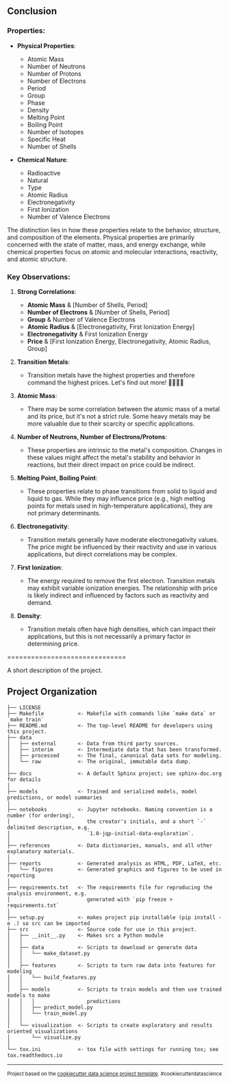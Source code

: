 ## Conclusion

### Properties:
- **Physical Properties**: 
  - Atomic Mass
  - Number of Neutrons
  - Number of Protons
  - Number of Electrons
  - Period
  - Group
  - Phase
  - Density
  - Melting Point
  - Boiling Point
  - Number of Isotopes
  - Specific Heat
  - Number of Shells

- **Chemical Nature**:
  - Radioactive
  - Natural
  - Type
  - Atomic Radius
  - Electronegativity
  - First Ionization
  - Number of Valence Electrons

The distinction lies in how these properties relate to the behavior, structure, and composition of the elements. Physical properties are primarily concerned with the state of matter, mass, and energy exchange, while chemical properties focus on atomic and molecular interactions, reactivity, and atomic structure.

### Key Observations:
1. **Strong Correlations**:
   - **Atomic Mass** & [Number of Shells, Period]
   - **Number of Electrons** & [Number of Shells, Period]
   - **Group** & Number of Valence Electrons
   - **Atomic Radius** & [Electronegativity, First Ionization Energy]
   - **Electronegativity** & First Ionization Energy
   - **Price** & [First Ionization Energy, Electronegativity, Atomic Radius, Group]

2. **Transition Metals**: 
   - Transition metals have the highest properties and therefore command the highest prices. Let's find out more! 😶‍🌫️🤗🤗

3. **Atomic Mass**:
   - There may be some correlation between the atomic mass of a metal and its price, but it's not a strict rule. Some heavy metals may be more valuable due to their scarcity or specific applications.

4. **Number of Neutrons, Number of Electrons/Protons**:
   - These properties are intrinsic to the metal's composition. Changes in these values might affect the metal's stability and behavior in reactions, but their direct impact on price could be indirect.

5. **Melting Point, Boiling Point**:
   - These properties relate to phase transitions from solid to liquid and liquid to gas. While they may influence price (e.g., high melting points for metals used in high-temperature applications), they are not primary determinants.

6. **Electronegativity**:
   - Transition metals generally have moderate electronegativity values. The price might be influenced by their reactivity and use in various applications, but direct correlations may be complex.

7. **First Ionization**:
   - The energy required to remove the first electron. Transition metals may exhibit variable ionization energies. The relationship with price is likely indirect and influenced by factors such as reactivity and demand.

8. **Density**:
   - Transition metals often have high densities, which can impact their applications, but this is not necessarily a primary factor in determining price.

==============================

A short description of the project.

Project Organization
------------

    ├── LICENSE
    ├── Makefile           <- Makefile with commands like `make data` or `make train`
    ├── README.md          <- The top-level README for developers using this project.
    ├── data
    │   ├── external       <- Data from third party sources.
    │   ├── interim        <- Intermediate data that has been transformed.
    │   ├── processed      <- The final, canonical data sets for modeling.
    │   └── raw            <- The original, immutable data dump.
    │
    ├── docs               <- A default Sphinx project; see sphinx-doc.org for details
    │
    ├── models             <- Trained and serialized models, model predictions, or model summaries
    │
    ├── notebooks          <- Jupyter notebooks. Naming convention is a number (for ordering),
    │                         the creator's initials, and a short `-` delimited description, e.g.
    │                         `1.0-jqp-initial-data-exploration`.
    │
    ├── references         <- Data dictionaries, manuals, and all other explanatory materials.
    │
    ├── reports            <- Generated analysis as HTML, PDF, LaTeX, etc.
    │   └── figures        <- Generated graphics and figures to be used in reporting
    │
    ├── requirements.txt   <- The requirements file for reproducing the analysis environment, e.g.
    │                         generated with `pip freeze > requirements.txt`
    │
    ├── setup.py           <- makes project pip installable (pip install -e .) so src can be imported
    ├── src                <- Source code for use in this project.
    │   ├── __init__.py    <- Makes src a Python module
    │   │
    │   ├── data           <- Scripts to download or generate data
    │   │   └── make_dataset.py
    │   │
    │   ├── features       <- Scripts to turn raw data into features for modeling
    │   │   └── build_features.py
    │   │
    │   ├── models         <- Scripts to train models and then use trained models to make
    │   │   │                 predictions
    │   │   ├── predict_model.py
    │   │   └── train_model.py
    │   │
    │   └── visualization  <- Scripts to create exploratory and results oriented visualizations
    │       └── visualize.py
    │
    └── tox.ini            <- tox file with settings for running tox; see tox.readthedocs.io


--------

<p><small>Project based on the <a target="_blank" href="https://drivendata.github.io/cookiecutter-data-science/">cookiecutter data science project template</a>. #cookiecutterdatascience</small></p>
